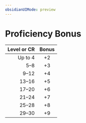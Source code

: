```yaml
---
obsidianUIMode: preview
---
```



# Proficiency Bonus 

| Level or CR | Bonus |
|-----------:|:-----:|
| Up to 4    |  +2   |
| 5–8        |  +3   |
| 9–12       |  +4   |
| 13–16      |  +5   |
| 17–20      |  +6   |
| 21–24      |  +7   |
| 25–28      |  +8   |
| 29–30      |  +9   |
